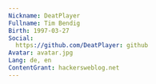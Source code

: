```yaml
---
Nickname: DeatPlayer
Fullname: Tim Bendig
Birth: 1997-03-27
Social:
  https://github.com/DeatPlayer: github
Avatar: avatar.jpg
Lang: de, en
ContentGrant: hackersweblog.net
---
```

